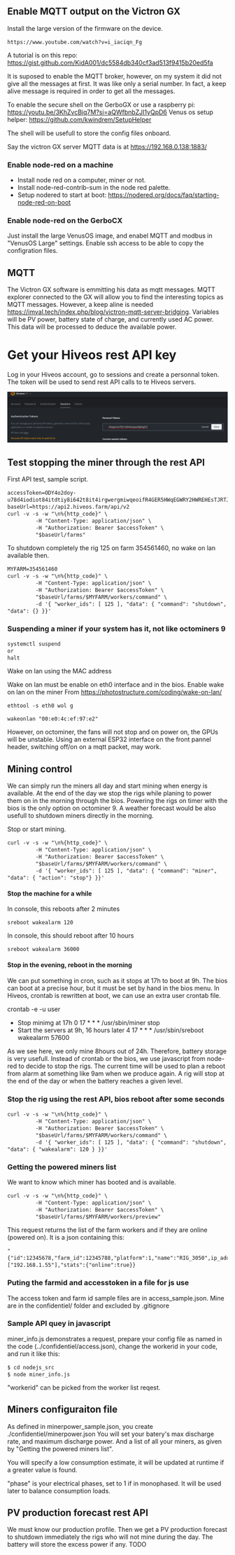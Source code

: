 

## Enable MQTT output on the Victron GX

Install the large version of the firmware on the device.

```
https://www.youtube.com/watch?v=i_iaciqn_Fg
```
A tutorial is on this repo: https://gist.github.com/KidA001/dc5584db340cf3ad513f9415b20ed5fa

It is suposed to enable the MQTT broker, however, on my system it did not give all the messages at first. It was like only a serial number.
In fact, a keep alive message is required in order to get all the messages.

To enable the secure shell on the GerboGX or use a raspberry pi:
https://youtu.be/3KhZvcBjq7M?si=aQWfbnbZJI1yQpD6
Venus os setup helper:
https://github.com/kwindrem/SetupHelper

The shell will be usefull to store the config files onboard.

Say the victron GX server MQTT data is at https://192.168.0.138:1883/

### Enable node-red on a machine

* Install node red on a computer, miner or not.
* Install node-red-contrib-sum in the node red palette.
* Setup nodered to start at boot: https://nodered.org/docs/faq/starting-node-red-on-boot

### Enable node-red on the GerboCX

Just install the large VenusOS image, and enabel MQTT and modbus in "VenusOS Large" settings.
Enable ssh access to be able to copy the configration files.

## MQTT

The Victron GX software is emmitting his data as mqtt messages.
MQTT explorer connected to the GX will allow you to find the interesting topics as MQTT messages.
However, a keep aline is needed https://imval.tech/index.php/blog/victron-mqtt-server-bridging. 
Variables will be PV power, battery state of charge, and currently used AC power.
This data will be processed to deduce the available power.

# Get your Hiveos rest API key

Log in your Hiveos account, go to sessions and create a personnal token.
The token will be used to send rest API calls to te Hiveos servers.

![alt text](https://github.com/mandraga/solarmining/blob/main/pictures/getAPIToken.png)

## Test stopping the miner through the rest API

First API test, sample script.
```
accessToken=ODY4o2doy-u78d4iodiot84itdtiy8i642t8it4irgwergmiwqeoifR4GER5HWqEGWRY2HWREHEsTJRTJR6gs8574t2y84yta864yv874aty2XXXXXXXXXXXXXXXXXXXXXXXXXXXXXXXXXXXXXXYourAccessTokenLookslikethis
baseUrl=https://api2.hiveos.farm/api/v2
curl -v -s -w "\n%{http_code}" \
         -H "Content-Type: application/json" \
         -H "Authorization: Bearer $accessToken" \
         "$baseUrl/farms"
```

To shutdown completely the rig 125 on farm 354561460, no wake on lan available then.

```
MYFARM=354561460
curl -v -s -w "\n%{http_code}" \
         -H "Content-Type: application/json" \
         -H "Authorization: Bearer $accessToken" \
         "$baseUrl/farms/$MYFARM/workers/command" \
         -d '{ "worker_ids": [ 125 ], "data": { "command": "shutdown", "data": {} }}'
```

### Suspending a miner if your system has it, not like octominers 9

```
systemctl suspend
or
halt
```
Wake on lan using the MAC address

Wake on lan must be enable on eth0 interface and in the bios.
Enable wake on lan on the miner
From https://photostructure.com/coding/wake-on-lan/
```
ethtool -s eth0 wol g
```
```
wakeonlan "00:e0:4c:ef:97:e2"
```
However, on octominer, the fans will not stop and on power on, the GPUs will be unstable.
Using an external ESP32 interface on the front pannel header, switching off/on on a mqtt packet, may work.

## Mining control

We can simply run the miners all day and start mining when energy is available.
At the end of the day we stop the rigs while planing to power them on in the morning through the bios.
Powering the rigs on timer with the bios is the only option on octominer 9.
A weather forecast would be also usefull to shutdown miners directly in the morning.

Stop or start mining.

```
curl -v -s -w "\n%{http_code}" \
         -H "Content-Type: application/json" \
         -H "Authorization: Bearer $accessToken" \
         "$baseUrl/farms/$MYFARM/workers/command" \
         -d '{ "worker_ids": [ 125 ], "data": { "command": "miner", "data": { "action": "stop"} }}'
```

#### Stop the machine for a while

In console, this reboots after 2 minutes
```
sreboot wakealarm 120
```

In console, this should reboot after 10 hours
```
sreboot wakealarm 36000
```

#### Stop in the evening, reboot in the morning

We can put something in cron, such as it stops at 17h to boot at 9h.
The bios can boot at a precise hour, but it must be set by hand in the bios menu.
In Hiveos, crontab is rewritten at boot, we can use an extra user crontab file.

crontab -e -u user

* Stop minimg at 17h
0 17 * * * /usr/sbin/miner stop
* Start the servers at 9h, 16 hours later
4 17 * * * /usr/sbin/sreboot wakealarm 57600

As we see here, we only mine 8hours out of 24h. Therefore, battery storage is very usefull.
Instead of crontab or the bios, we use javascript from node-red to decide to stop the rigs.
The current time will be used to plan a reboot from alarm at something like 9am when we produce again.
A rig will stop at the end of the day or when the battery reaches a given level.

### Stop the rig using the rest API, bios reboot after some seconds

```
curl -v -s -w "\n%{http_code}" \
         -H "Content-Type: application/json" \
         -H "Authorization: Bearer $accessToken" \
         "$baseUrl/farms/$MYFARM/workers/command" \
         -d '{ "worker_ids": [ 125 ], "data": { "command": "shutdown", "data": { "wakealarm": 120 } }}'
```

### Getting the powered miners list

We want to know which miner has booted and is available.

```
curl -v -s -w "\n%{http_code}" \
         -H "Content-Type: application/json" \
         -H "Authorization: Bearer $accessToken" \
         "$baseUrl/farms/$MYFARM/workers/preview"
```

This request returns the list of the farm workers and if they are online (powered on).
It is a json containing this:
```
"{"id":12345678,"farm_id":12345788,"platform":1,"name":"RIG_3050",ip_addresses":["192.168.1.55"],"stats":{"online":true}}
```

### Puting the farmid and accesstoken in a file for js use

The access token and farm id sample files are in access_sample.json.
Mine are in the confidentiel/ folder and excluded by .gitignore

### Sample API quey in javascript

miner_info.js demonstrates a request, prepare your config file as named in the code (../confidentiel/access.json), change the workerid in your code, and run it like this:

```
$ cd nodejs_src
$ node miner_info.js
```

"workerid" can be picked from the worker list reqest.

## Miners configuraiton file

As defined in minerpower_sample.json, you create ./confidentiel/minerpower.json
You will set your batery's max discharge rate, and maximum discharge power.
And a list of all your miners, as given by "Getting the powered miners list".

You will specify a low consumption estimate, it will be updated at runtime if a greater value is found.

"phase" is your electrical phases, set to 1 if in monophased.
It will be used later to balance consumption loads.

## PV production forecast rest API

We must know our production profile.
Then we get a PV production forecast to shutdown immediately the rigs who will not mine during the day. The battery will store the excess power if any.
TODO



